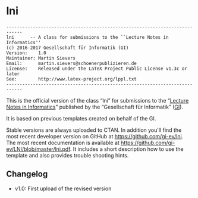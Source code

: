 # lni

```
----------------------------------------------------------------------------
lni      -- A class for submissions to the ``Lecture Notes in Informatics''
(c) 2016-2017 Gesellschaft für Informatik (GI)
Version:    1.0
Maintainer: Martin Sievers
Email:      martin.sievers@schoenerpublizieren.de
License:    Released under the LaTeX Project Public License v1.3c or later
See:        http://www.latex-project.org/lppl.txt
----------------------------------------------------------------------------
```

This is the official version of the class “lni” for submissions to the
“[Lecture Notes in Informatics]” published by the “Gesellschaft für Informatik”
([GI]).

It is based on previous templates created on behalf of the GI.

Stable versions are always uploaded to CTAN. In addition you'll find the most
recent developer version on GitHub at <https://github.com/gi-ev/lni>.
The most recent documentation is available at
<https://github.com/gi-ev/LNI/blob/master/lni.pdf>. It includes a short
description how to use the template and also provides trouble shooting hints.

## Changelog

* v1.0: First upload of the revised version

  [GI]: https://www.gi.de/
  [Lecture Notes in Informatics]: https://www.gi.de/service/publikationen/lni.html
